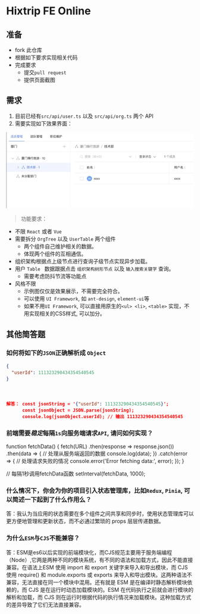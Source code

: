 # Hixtrip FE Online

## 准备

- fork 此仓库
- 根据如下要求实现相关代码
- 完成要求
  - 提交`pull request`
  - 提供页面截图

## 需求

1. 目前已经有`src/api/user.ts` 以及 `src/api/org.ts` 两个 API
2. 需要实现如下效果界面：

![](./docs/preview.jpg)

> 功能要求：
- 不限 ```React``` 或者 ```Vue```
- 需要拆分 `OrgTree` 以及 `UserTable` 两个组件
  - 两个组件自己维护相关的数据。
  - 体现两个组件的互相通信。
- 组织架构根据点上级节点进行查询子级节点实现异步加载。
- 用户 ```Table ``` 数据跟据点击 ```组织架构树形节点``` 以及 ```输入搜索关键字``` 查询。
  - 需要考虑防抖节流等功能点
- 风格不限
  - 示例图仅仅是效果展示，不需要完全符合。
  - 可以使用 ```UI Framework```, 如 ```ant-design```, ```element-ui```等
  - 如果不用```UI Framework```, 可以直接用原生的```<ul> <li>```, ```<table>``` 实现，不用实现相关的CSS样式, 可以加分。

## 其他简答题

### 如何将如下的`JSON`正确解析成 `Object`
```json
{
  "userId": 111323290434354540545
}



解答： const jsonString = '{"userId": 111323290434354540545}';
      const jsonObject = JSON.parse(jsonString);
      console.log(jsonObject.userId); // 输出 111323290434354540545


```
### 前端需要*稳定*每隔`1s`向服务端请求`API`, 请问如何实现？
function fetchData() {
  fetch(URL)
    .then(response => response.json())
    .then(data => {
        // 处理从服务端返回的数据
        console.log(data);
    })
    .catch(error => {
        // 处理请求失败的情况
        console.error('Error fetching data:', error);
    });
}

// 每隔1秒调用fetchData函数
setInterval(fetchData, 1000);


### 什么情况下，你会为你的项目引入状态管理库，比如`Redux`, `Pinia`, 可以简述一下起到了什么作用么？
答：我认为当应用的状态需要在多个组件之间共享和同步时，使用状态管理库可以更方便地管理和更新状态，而不必通过繁琐的 props 层层传递数据。

### 为什么`ESM`与`CJS`不能兼容？
答：ESM是es6以后实现的前端模块化，而CJS规范主要用于服务端编程（Node）,它两是两种不同的模块系统，有不同的语法和加载方式，因此不能直接兼容。在语法上ESM 使用 import 和 export 关键字来导入和导出模块，而 CJS 使用 require() 和 module.exports 或 exports 来导入和导出模块。这两种语法不兼容，无法直接在同一个模块中混用。还有就是 ESM 是在编译时静态解析模块依赖的，而 CJS 是在运行时动态加载模块的。ESM 在代码执行之前就会进行模块的解析和加载，而 CJS 则在运行时根据代码的执行情况来加载模块。这种加载方式的差异导致了它们无法直接兼容。